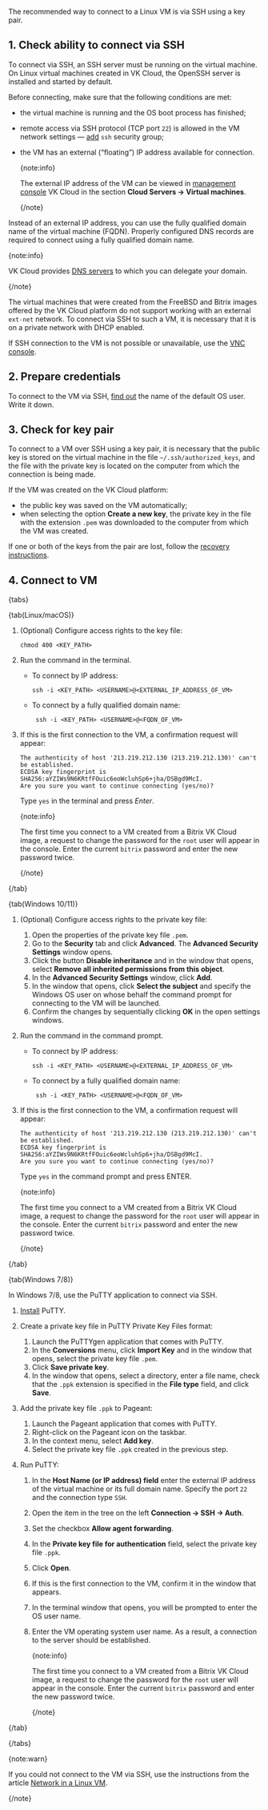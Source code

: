 The recommended way to connect to a Linux VM is via SSH using a key pair.

## 1. Check ability to connect via SSH

To connect via SSH, an SSH server must be running on the virtual machine. On Linux virtual machines created in VK Cloud, the OpenSSH server is installed and started by default.

Before connecting, make sure that the following conditions are met:

- the virtual machine is running and the OS boot process has finished;
- remote access via SSH protocol (TCP port `22`) is allowed in the VM network settings — [add](/en/networks/vnet/instructions/secgroups#assign-rule) `ssh` security group;
- the VM has an external (“floating”) IP address available for connection.

   {note:info}

   The external IP address of the VM can be viewed in [management console](https://msk.cloud.vk.com/app/en/) VK Cloud in the section **Cloud Servers → Virtual machines**.

   {/note}

Instead of an external IP address, you can use the fully qualified domain name of the virtual machine (FQDN). Properly configured DNS records are required to connect using a fully qualified domain name.

{note:info}

VK Cloud provides [DNS servers](/en/networks/dns/publicdns) to which you can delegate your domain.

{/note}

The virtual machines that were created from the FreeBSD and Bitrix images offered by the VK Cloud platform do not support working with an external `ext-net` network. To connect via SSH to such a VM, it is necessary that it is on a private network with DHCP enabled.

If SSH connection to the VM is not possible or unavailable, use the [VNC console](../../vm-console#the_vnc_console).

## 2. Prepare credentials

To connect to the VM via SSH, [find out](../../../../concepts/about#default_account) the name of the default OS user. Write it down.

## 3. Check for key pair

To connect to a VM over SSH using a key pair, it is necessary that the public key is stored on the virtual machine in the file `~/.ssh/authorized_keys`, and the file with the private key is located on the computer from which the connection is being made.

If the VM was created on the VK Cloud platform:

- the public key was saved on the VM automatically;
- when selecting the option **Create a new key**, the private key in the file with the extension `.pem` was downloaded to the computer from which the VM was created.

If one or both of the keys from the pair are lost, follow the [recovery instructions](../../vm-manage#restoring_vm_access_by_key).

## 4. Connect to VM

{tabs}

{tab(Linux/macOS)}

1. (Optional) Configure access rights to the key file:

   ```console
   chmod 400 <KEY_PATH>
   ```

2. Run the command in the terminal.

   - To connect by IP address:

      ```console
      ssh -i <KEY_PATH> <USERNAME>@<EXTERNAL_IP_ADDRESS_OF_VM>
      ```

   - To connect by a fully qualified domain name:

     ```console
      ssh -i <KEY_PATH> <USERNAME>@<FQDN_OF_VM>
      ```

3. If this is the first connection to the VM, a confirmation request will appear:

      ```console
      The authenticity of host '213.219.212.130 (213.219.212.130)' can't be established.
      ECDSA key fingerprint is SHA256:aYZIWs9N6KRtfFOuic6eoWcluhSp6+jha/DSBgd9McI.
      Are you sure you want to continue connecting (yes/no)?
      ```

      Type `yes` in the terminal and press _Enter_.

      {note:info}

      The first time you connect to a VM created from a Bitrix VK Cloud image, a request to change the password for the `root` user will appear in the console. Enter the current `bitrix` password and enter the new password twice.

      {/note}

{/tab}

{tab(Windows 10/11)}

1. (Optional) Configure access rights to the private key file:

   1. Open the properties of the private key file `.pem`.
   2. Go to the **Security** tab and click **Advanced**. The **Advanced Security Settings** window opens.
   3. Click the button **Disable inheritance** and in the window that opens, select **Remove all inherited permissions from this object**.
   4. In the **Advanced Security Settings** window, click **Add**.
   5. In the window that opens, click **Select the subject** and specify the Windows OS user on whose behalf the command prompt for connecting to the VM will be launched.
   6. Confirm the changes by sequentially clicking **OK** in the open settings windows.

2. Run the command in the command prompt.

   - To connect by IP address:

      ```console
      ssh -i <KEY_PATH> <USERNAME>@<EXTERNAL_IP_ADDRESS_OF_VM>
      ```

   - To connect by a fully qualified domain name:

     ```console
      ssh -i <KEY_PATH> <USERNAME>@<FQDN_OF_VM>
      ```

3. If this is the first connection to the VM, a confirmation request will appear:

      ```shell
      The authenticity of host '213.219.212.130 (213.219.212.130)' can't be established.
      ECDSA key fingerprint is SHA256:aYZIWs9N6KRtfFOuic6eoWcluhSp6+jha/DSBgd9McI.
      Are you sure you want to continue connecting (yes/no)?
      ```

     Type `yes` in the command prompt and press ENTER.

      {note:info}

      The first time you connect to a VM created from a Bitrix VK Cloud image, a request to change the password for the `root` user will appear in the console. Enter the current `bitrix` password and enter the new password twice.

      {/note}

{/tab}

{tab(Windows 7/8)}

In Windows 7/8, use the PuTTY application to connect via SSH.

1. [Install](https://www.putty.org/) PuTTY.
2. Create a private key file in PuTTY Private Key Files format:

   1. Launch the PuTTYgen application that comes with PuTTY.
   2. In the **Conversions** menu, click **Import Key** and in the window that opens, select the private key file `.pem`.
   3. Click **Save private key**.
   4. In the window that opens, select a directory, enter a file name, check that the `.ppk` extension is specified in the **File type** field, and click **Save**.

3. Add the private key file `.ppk` to Pageant:

   1. Launch the Pageant application that comes with PuTTY.
   2. Right-click on the Pageant icon on the taskbar.
   3. In the context menu, select **Add key**.
   4. Select the private key file `.ppk` created in the previous step.

4. Run PuTTY:

   1. In the **Host Name (or IP address) field** enter the external IP address of the virtual machine or its full domain name. Specify the port `22` and the connection type `SSH`.
   2. Open the item in the tree on the left **Connection → SSH → Auth**.
   3. Set the checkbox **Allow agent forwarding**.
   4. In the **Private key file for authentication** field, select the private key file `.ppk`.
   5. Click **Open**.
   6. If this is the first connection to the VM, confirm it in the window that appears.
   7. In the terminal window that opens, you will be prompted to enter the OS user name.
   8. Enter the VM operating system user name. As a result, a connection to the server should be established.

      {note:info}

      The first time you connect to a VM created from a Bitrix VK Cloud image, a request to change the password for the `root` user will appear in the console. Enter the current `bitrix` password and enter the new password twice.

      {/note}

{/tab}

{/tabs}

{note:warn}

If you could not connect to the VM via SSH, use the instructions from the article [Network in a Linux VM](../../../../troubleshooting/linux-vm-network).

{/note}
